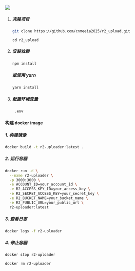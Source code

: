 
![](https://mick.19510272.xyz/1740635348788-%E6%88%AA%E5%B1%8F2025-02-27%2013.48.56.png)




1. ##### 克隆项目

   ```sh
   git clone https://github.com/cnmeeia2025/r2_upload.git
   ```

   ```shell
   cd r2_upload
   ```

2. ##### 安装依赖

   ```sh
   npm install
   ```

   ##### 或使用 yarn

   ```sh
   yarn install
   ```

3. ##### 配置环境变量

   ```sh
    .env
   ```

#### 构建 docker image

##### 1. 构建镜像

```sh
docker build -t r2-uploader:latest .
```

##### 2. 运行容器

```sh
docker run -d \
  --name r2-uploader \
  -p 3000:3000 \
  -e ACCOUNT_ID=your_account_id \
  -e R2_ACCESS_KEY_ID=your_access_key \
  -e R2_SECRET_ACCESS_KEY=your_secret_key \
  -e R2_BUCKET_NAME=your_bucket_name \
  -e R2_PUBLIC_URL=your_public_url \
  r2-uploader:latest

```

##### 3. 查看日志

```sh
docker logs -f r2-uploader
```

##### 4. 停止容器

```sh
docker stop r2-uploader

docker rm r2-uploader
```

